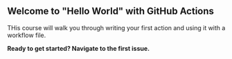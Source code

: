 ## Welcome to "Hello World" with GitHub Actions

THis course will walk you through writing your first action and using it with a workflow file. 

**Ready to get started? Navigate to the first issue.**
